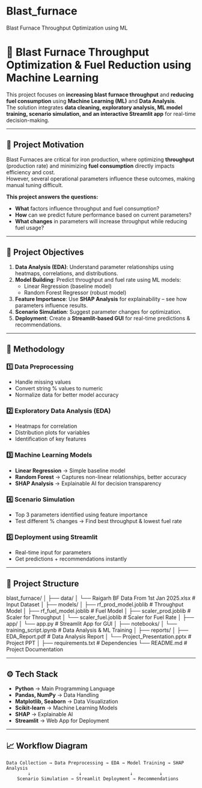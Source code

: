 # Blast_furnace
Blast Furnace Throughput Optimization using ML
# 🚀 Blast Furnace Throughput Optimization & Fuel Reduction using Machine Learning  

This project focuses on **increasing blast furnace throughput** and **reducing fuel consumption** using **Machine Learning (ML)** and **Data Analysis**.  
The solution integrates **data cleaning, exploratory analysis, ML model training, scenario simulation, and an interactive Streamlit app** for real-time decision-making.

---

## 📌 Project Motivation  

Blast Furnaces are critical for iron production, where optimizing **throughput** (production rate) and minimizing **fuel consumption** directly impacts efficiency and cost.  
However, several operational parameters influence these outcomes, making manual tuning difficult.  

**This project answers the questions:**  
- **What** factors influence throughput and fuel consumption?  
- **How** can we predict future performance based on current parameters?  
- **What changes** in parameters will increase throughput while reducing fuel usage?  

---

## 🎯 Project Objectives  

1. **Data Analysis (EDA)**: Understand parameter relationships using heatmaps, correlations, and distributions.  
2. **Model Building**: Predict throughput and fuel rate using ML models:  
   - Linear Regression (baseline model)  
   - Random Forest Regressor (robust model)  
3. **Feature Importance**: Use **SHAP Analysis** for explainability – see how parameters influence results.  
4. **Scenario Simulation**: Suggest parameter changes for optimization.  
5. **Deployment**: Create a **Streamlit-based GUI** for real-time predictions & recommendations.  

---

## 🧠 Methodology  

### 1️⃣ Data Preprocessing  
- Handle missing values  
- Convert string % values to numeric  
- Normalize data for better model accuracy  

### 2️⃣ Exploratory Data Analysis (EDA)  
- Heatmaps for correlation  
- Distribution plots for variables  
- Identification of key features  

### 3️⃣ Machine Learning Models  
- **Linear Regression** → Simple baseline model  
- **Random Forest** → Captures non-linear relationships, better accuracy  
- **SHAP Analysis** → Explainable AI for decision transparency  

### 4️⃣ Scenario Simulation  
- Top 3 parameters identified using feature importance  
- Test different % changes → Find best throughput & lowest fuel rate  

### 5️⃣ Deployment using Streamlit  
- Real-time input for parameters  
- Get predictions + recommendations instantly  

---

## 📂 Project Structure  

blast_furnace/
│
├── data/
│ └── Raigarh BF Data From 1st Jan 2025.xlsx # Input Dataset
│
├── models/
│ ├── rf_prod_model.joblib # Throughput Model
│ ├── rf_fuel_model.joblib # Fuel Model
│ ├── scaler_prod.joblib # Scaler for Throughput
│ └── scaler_fuel.joblib # Scaler for Fuel Rate
│
├── app/
│ └── app.py # Streamlit App for GUI
│
├── notebooks/
│ └── training_script.ipynb # Data Analysis & ML Training
│
├── reports/
│ ├── EDA_Report.pdf # Data Analysis Report
│ └── Project_Presentation.pptx # Project PPT
│
├── requirements.txt # Dependencies
└── README.md # Project Documentation

---

## ⚙️ Tech Stack  

- **Python** → Main Programming Language  
- **Pandas, NumPy** → Data Handling  
- **Matplotlib, Seaborn** → Data Visualization  
- **Scikit-learn** → Machine Learning Models  
- **SHAP** → Explainable AI  
- **Streamlit** → Web App for Deployment  

---

## 📈 Workflow Diagram  

```text
Data Collection → Data Preprocessing → EDA → Model Training → SHAP Analysis
        ↓                  ↓                  ↓          ↓
    Scenario Simulation → Streamlit Deployment → Recommendations
